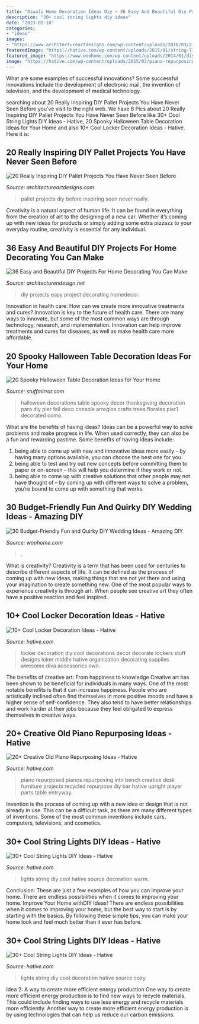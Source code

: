 ```yaml
---
title: "Diwali Home Decoration Ideas Diy ~ 36 Easy And Beautiful Diy Projects For Home Decorating You Can Make"
description: "30+ cool string lights diy ideas"
date: "2023-02-10"
categories:
- "ideas"
images:
- "https://www.architectureartdesigns.com/wp-content/uploads/2016/03/2-63.jpg"
featuredImage: "https://hative.com/wp-content/uploads/2015/01/string-lights-diy-ideas/2-string-lights-diy-ideas.jpg"
featured_image: "https://www.woohome.com/wp-content/uploads/2014/01/diy-wedding-ideas-10.jpg"
image: "https://hative.com/wp-content/uploads/2015/03/piano-repurposing-ideas/7-creative-old-piano-repurposing-ideas.jpg"
---
```



What are some examples of successful innovations?
Some successful innovations include the development of electronic mail, the invention of television, and the development of medical technology.

	

		
searching about 20 Really Inspiring DIY Pallet Projects You Have Never Seen Before you've visit to the right web. We have 8 Pics about 20 Really Inspiring DIY Pallet Projects You Have Never Seen Before like 30+ Cool String Lights DIY Ideas - Hative, 20 Spooky Halloween Table Decoration Ideas for Your Home and also 10+ Cool Locker Decoration Ideas - Hative. Here it is:
		
    
## 20 Really Inspiring DIY Pallet Projects You Have Never Seen Before

<img loading=lazy src="https://www.architectureartdesigns.com/wp-content/uploads/2016/03/2-63.jpg" onerror="this.onerror=null;this.src='https://tse3.mm.bing.net/th?id=OIP.uHtefiEliy9lykaeOb8fHAHaNd&amp;pid=15.1';" alt="20 Really Inspiring DIY Pallet Projects You Have Never Seen Before">

_Source: architectureartdesigns.com_

>pallet projects diy before inspiring seen never really. 

	

Creativity is a natural aspect of human life. It can be found in everything from the creation of art to the designing of a new car. Whether it’s coming up with new ideas for products or simply adding some extra pizzazz to your everyday routine, creativity is essential for any individual.

    
## 36 Easy And Beautiful DIY Projects For Home Decorating You Can Make

<img loading=lazy src="https://cdn.architecturendesign.net/wp-content/uploads/2015/01/DIY-project-for-homedecor-3.jpg" onerror="this.onerror=null;this.src='https://tse4.mm.bing.net/th?id=OIP.KYeDllPIH8ThtQg5GNFUeQHaHZ&amp;pid=15.1';" alt="36 Easy and Beautiful DIY Projects For Home Decorating You Can Make">

_Source: architecturendesign.net_

>diy projects easy project decorating homedecor. 

	

Innovation in health care: How can we create more innovative treatments and cures?
Innovation is key to the future of health care. There are many ways to innovate, but some of the most common ways are through technology, research, and implementation. Innovation can help improve treatments and cures for diseases, as well as make health care more affordable.

    
## 20 Spooky Halloween Table Decoration Ideas For Your Home

<img loading=lazy src="https://www.stuffmirror.com/wp-content/uploads/2018/10/Spooky-Halloween-Table-Decorations24.jpg" onerror="this.onerror=null;this.src='https://tse3.mm.bing.net/th?id=OIP.pZXbpzaX277vWfVBr0beVwHaLF&amp;pid=15.1';" alt="20 Spooky Halloween Table Decoration Ideas for Your Home">

_Source: stuffmirror.com_

>halloween decorations table spooky decor thanksgiving decoration para diy pier fall deco console arreglos crafts trees florales pier1 decorated como. 

	

What are the benefits of having ideas?
Ideas can be a powerful way to solve problems and make progress in life. When used correctly, they can also be a fun and rewarding pastime. Some benefits of having ideas include: 
1) being able to come up with new and innovative ideas more easily – by having many options available, you can choose the best one for you. 
2) being able to test and try out new concepts before committing them to paper or on-screen – this will help you determine if they work or not. 
3) being able to come up with creative solutions that other people may not have thought of – by coming up with different ways to solve a problem, you’re bound to come up with something that works.

    
## 30 Budget-Friendly Fun And Quirky DIY Wedding Ideas - Amazing DIY

<img loading=lazy src="https://www.woohome.com/wp-content/uploads/2014/01/diy-wedding-ideas-10.jpg" onerror="this.onerror=null;this.src='https://tse1.mm.bing.net/th?id=OIP.3Beek2sbjcFI8XWQJtt-MAHaLH&amp;pid=15.1';" alt="30 Budget-Friendly Fun and Quirky DIY Wedding Ideas - Amazing DIY">

_Source: woohome.com_

>. 

	

What is creativity?
Creativity is a term that has been used for centuries to describe different aspects of life. It can be defined as the process of coming up with new ideas, making things that are not yet there and using your imagination to create something new. One of the most popular ways to experience creativity is through art. When people see creative art they often have a positive reaction and feel inspired.

    
## 10+ Cool Locker Decoration Ideas - Hative

<img loading=lazy src="https://hative.com/wp-content/uploads/2014/05/locker-decoration/2-locker-decor-for-girl.jpg" onerror="this.onerror=null;this.src='https://tse4.mm.bing.net/th?id=OIP.y81IGgNRDhvNE99_2COy3gHaNg&amp;pid=15.1';" alt="10+ Cool Locker Decoration Ideas - Hative">

_Source: hative.com_

>locker decoration diy cool decorations decor decorate lockers stuff designs loker middle hative organization decorating supplies awesome diva accessories own. 

	

The benefits of creative art: From happiness to knowledge
Creative art has been shown to be beneficial for individuals in many ways. One of the most notable benefits is that it can increase happiness. People who are artistically inclined often find themselves in more positive moods and have a higher sense of self-confidence. They also tend to have better relationships and work harder at their jobs because they feel obligated to express themselves in creative ways.

    
## 20+ Creative Old Piano Repurposing Ideas - Hative

<img loading=lazy src="https://hative.com/wp-content/uploads/2015/03/piano-repurposing-ideas/7-creative-old-piano-repurposing-ideas.jpg" onerror="this.onerror=null;this.src='https://tse2.mm.bing.net/th?id=OIP.liKZGfLkYBSjOalMvw8GbAHaJ4&amp;pid=15.1';" alt="20+ Creative Old Piano Repurposing Ideas - Hative">

_Source: hative.com_

>piano repurposed pianos repurposing into bench creative desk furniture projects recycled repurpose diy bar hative upright player parts table entryway. 

	

Invention is the process of coming up with a new idea or design that is not already in use. This can be a difficult task, as there are many different types of inventions. Some of the most common inventions include cars, computers, televisions, and cosmetics.

    
## 30+ Cool String Lights DIY Ideas - Hative

<img loading=lazy src="https://hative.com/wp-content/uploads/2015/01/string-lights-diy-ideas/2-string-lights-diy-ideas.jpg" onerror="this.onerror=null;this.src='https://tse1.mm.bing.net/th?id=OIP.xaRWa9I8TipKl215vuAakgHaJ4&amp;pid=15.1';" alt="30+ Cool String Lights DIY Ideas - Hative">

_Source: hative.com_

>lights string diy cool hative source decoration warm. 

	

Conclusion: These are just a few examples of how you can improve your home. There are endless possibilities when it comes to improving your home.
Improve Your Home withDIY Ideas!
There are endless possibilities when it comes to improving your home, but the best way to start is by starting with the basics. By following these simple tips, you can make your home look and feel much better than it ever has before.

    
## 30+ Cool String Lights DIY Ideas - Hative

<img loading=lazy src="https://hative.com/wp-content/uploads/2015/01/string-lights-diy-ideas/27-string-lights-diy-ideas.jpg" onerror="this.onerror=null;this.src='https://tse1.mm.bing.net/th?id=OIP.oaoiOre59uFKUhHaYEqeIgHaJ5&amp;pid=15.1';" alt="30+ Cool String Lights DIY Ideas - Hative">

_Source: hative.com_

>lights string diy cool decoration hative source cozy. 

	

Idea 2: A way to create more efficient energy production
One way to create more efficient energy production is to find new ways to recycle materials. This could include finding ways to use less energy and recycle materials more efficiently. Another way to create more efficient energy production is by using technologies that can help us reduce our carbon emissions.

